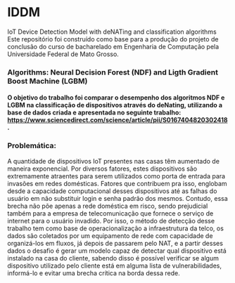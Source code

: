 # IDDM
IoT Device Detection Model with deNATing and classification algorithms
Este repositório foi construído como base para a produção do projeto de conclusão do curso de bacharelado em Engenharia de Computação pela Universidade Federal de Mato Grosso. 
### Algorithms:  Neural Decision Forest (NDF) and Ligth Gradient Boost Machine (LGBM)

#### O objetivo do trabalho foi comparar o desempenho dos algoritmos NDF e LGBM na classificação de dispositivos através do deNating, utilizando a base de dados criada e apresentada no seguinte trabalho: https://www.sciencedirect.com/science/article/pii/S0167404820302418.

### Problemática:
A quantidade de dispositivos IoT presentes nas casas têm aumentado de maneira exponencial. Por diversos fatores, estes dispositivos são extremamente atraentes para serem utilizados como porta de entrada para invasões em redes domésticas. Fatores que contribuem pra isso, englobam desde a capacidade computacional desses dispositivos até as falhas do usuário em não substituir login e senha padrão dos mesmos. Contudo, essa brecha não põe apenas a rede doméstica em risco, sendo prejudicial também para a empresa de telecomunicação que fornece o serviço de internet para o usuário invadido. Por isso, o método de detecção desse trabalho tem como base de operacionalização a infraestrutura da telco, os dados são coletados por um equipamento de rede com capacidade  de organizá-los em fluxos, já depois de passarem pelo NAT, e a partir desses dados o desafio é gerar um modelo capaz de detectar qual dispositivo está instalado na casa do cliente, sabendo disso é possível verificar se algum dispositivo utilizado pelo cliente está em alguma lista de vulnerabilidades, informá-lo e evitar uma brecha crítica na borda dessa rede. 
